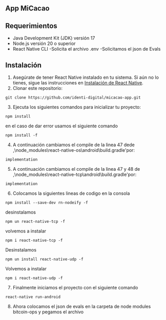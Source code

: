 ## App MiCacao

## Requerimientos

- Java Development Kit (JDK) versión 17
- Node.js versión 20 o superior
- React Native CLI
  -Solicita el archivo .env
  -Solicitamos el json de Evals

## Instalación

1. Asegúrate de tener React Native instalado en tu sistema. Si aún no lo tienes, sigue las instrucciones en [Instalación de React Native](https://reactnative.dev/docs/environment-setup).
2. Clonar este repositorio:

```
git clone https://github.com/identi-digital/micacao-app.git
```

3. Ejecuta los siguientes comandos para inicializar tu proyecto:

```
npm install
```

en el caso de dar error usamos el siguiente comando

```
npm install -f
```

4. A continuación cambiamos el compile de la linea 47 dede ,\node_modules\react-native-os\android\build.gradle'por:

```
implementation
```

5.  A continuación cambiamos el compile de la linea 47 y 48 de ,\node_modules\react-native-tcp\android\build.gradle'por:

```
implementation
```

6. Colocamos la siguientes lineas de codigo en la consola

```
npm install --save-dev rn-nodeify -f
```

desinstalamos

```
npm un react-native-tcp -f
```

volvemos a instalar

```
npm i react-native-tcp -f
```

Desinstalamos

```
npm un install react-native-udp -f
```

Volvemos a instalar

```
npm i react-native-udp -f
```

7. Finalmente iniciamos el proyecto con el siguiente comando

```
react-native run-android
```

8. Ahora colocamos el json de evals en la carpeta de node modules bitcoin-ops y pegamos el archivo
